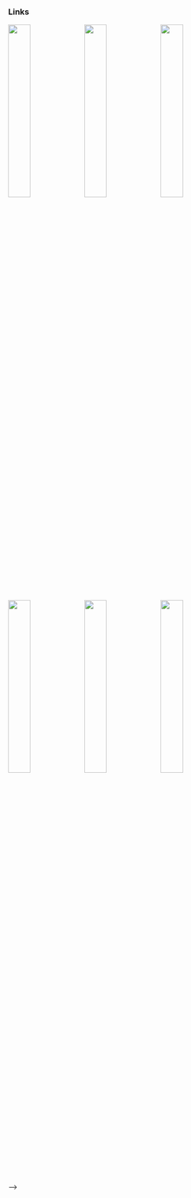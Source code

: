 ### Links
<a href="https://kepler88d.dev" title="Website"><img src="https://user-images.githubusercontent.com/49813134/175783673-8846e603-8a17-4318-afb8-d396ddf62d40.png" width="30%" height="30%"></a>
<a href="https://linktr.ee/kepler88d" title="Linktree"><img src="https://user-images.githubusercontent.com/49813134/175783701-215b884c-1b6c-400f-8570-fa4b44c59fc0.png" width="30%" height="30%"></a>
<a href="https://t.me/logdotb" title="Blog"><img src="https://user-images.githubusercontent.com/49813134/175783615-fd764ab0-2440-49d9-a11b-7ad193febead.png" width="30%" height="30%"></a>
<a href="https://t.me/kepler88d" title="Telegram"><img src="https://user-images.githubusercontent.com/49813134/175783717-c52e64d7-0052-4915-adab-62fc7a7aa5bf.png" width="30%" height="30%"></a>
<a href="https://twitter.com/kepler88d" title="Twitter"><img src="https://user-images.githubusercontent.com/49813134/175783718-fb0d9c60-cf91-4356-9576-336ba1782b0a.png" width="30%" height="30%"></a>
<a href="https://open.spotify.com/user/31gbvra6puqeyd4btd45343bd4jq" title="Spotify"><img src="https://user-images.githubusercontent.com/49813134/175783720-71183177-e800-46f9-b039-15757c18bf69.png" width="30%" height="30%"></a>

<!-- ### Stats
![Anurag's GitHub stats](https://github-readme-stats.vercel.app/api?username=egor-baranov&count_private=true&show_icons=true&hide_title=true)  
[![willianrod's wakatime stats](https://github-readme-stats.vercel.app/api/wakatime?username=kepler88d)](https://github.com/anuraghazra/github-readme-stats)

*If you are interested in what I am doing, subscribe to my [Russian-language telegram channel](https://t.me/kepler88dblog)*

<!--
**egor-baranov/egor-baranov** is a ✨ _special_ ✨ repository because its `README.md` (this file) appears on your GitHub profile.

Here are some ideas to get you started:

- 🔭 I’m currently working on ...
- 🌱 I’m currently learning ...
- 👯 I’m looking to collaborate on ...
- 🤔 I’m looking for help with ...
- 💬 Ask me about ...
- 📫 How to reach me: ...
- 😄 Pronouns: ...
- ⚡ Fun fact: ... -->
-->
